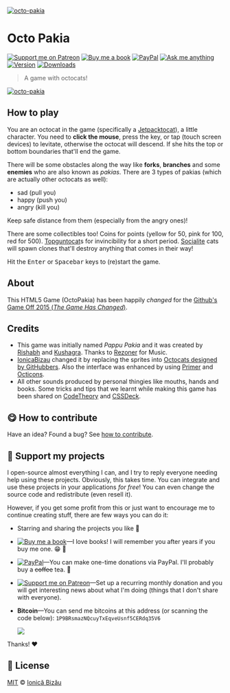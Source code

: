 <!-- Please do not edit this file. Edit the `blah` field in the `package.json` instead. If in doubt, open an issue. -->


[![octo-pakia](http://i.imgur.com/MeEBu1E.png)](http://ionicabizau.github.io/octo-pakia/)

# Octo Pakia

 [![Support me on Patreon][badge_patreon]][patreon] [![Buy me a book][badge_amazon]][amazon] [![PayPal][badge_paypal_donate]][paypal-donations] [![Ask me anything](https://img.shields.io/badge/ask%20me-anything-1abc9c.svg)](https://github.com/IonicaBizau/ama) [![Version](https://img.shields.io/npm/v/octo-pakia.svg)](https://www.npmjs.com/package/octo-pakia) [![Downloads](https://img.shields.io/npm/dt/octo-pakia.svg)](https://www.npmjs.com/package/octo-pakia)

> A game with octocats!

[![octo-pakia](http://i.imgur.com/pTQVPRl.jpg)](http://ionicabizau.github.io/octo-pakia/)

## How to play

You are an octocat in the game (specifically a [Jetpacktocat](https://octodex.github.com/jetpacktocat/)), a little character. You need to **click the mouse**, press the  key, or tap (touch screen devices) to levitate, otherwise the octocat will descend. If she hits the top or bottom boundaries that'll end the game.

There will be some obstacles along the way like **forks**, **branches** and some **enemies** who are also known as _pakias_. There are 3 types of pakias (which are actually other octocats as well):


 - sad (pull you)
 - happy (push you)
 - angry (kill you)


Keep safe distance from them (especially from the angry ones)!

There are some collectibles too! Coins for points (yellow for 50, pink for 100, red for 500). [Topguntocat](https://octodex.github.com/topguntocat/)s for invincibility for a short period. [Socialite](https://octodex.github.com/socialite/) cats will spawn clones that'll destroy anything that comes in their way!

Hit the <kbd>Enter</kbd> or <kbd>Spacebar</kbd> keys to (re)start the game.

## About

This HTML5 Game (OctoPakia) has been happily _changed_ for the [Github's Game Off 2015 (_The Game Has Changed_)](https://github.com/blog/1972-the-game-has-changed).

## Credits

 - This game was initially named _Pappu Pakia_ and it was created by [Rishabh](https://twitter.com/_rishabhp) and [Kushagra](https://twitter.com/solitarydesigns). Thanks to [Rezoner](http://rezoner.net/) for Music.
 - [IonicaBizau](https://twitter.com/IonicaBizau) changed it by replacing the sprites into [Octocats designed by GitHubbers](http://octodex.github.com). Also the interface was enhanced by using [Primer](http://primercss.io/) and [Octicons](https://octicons.github.com/).
 - All other sounds produced by personal thingies like mouths, hands and books. Some tricks and tips that we learnt while making this game has been shared on [CodeTheory](http://codetheory.in) and [CSSDeck](http://cssdeck.com/codecasts).


## :yum: How to contribute
Have an idea? Found a bug? See [how to contribute][contributing].


## :sparkling_heart: Support my projects

I open-source almost everything I can, and I try to reply everyone needing help using these projects. Obviously,
this takes time. You can integrate and use these projects in your applications *for free*! You can even change the source code and redistribute (even resell it).

However, if you get some profit from this or just want to encourage me to continue creating stuff, there are few ways you can do it:

 - Starring and sharing the projects you like :rocket:
 - [![Buy me a book][badge_amazon]][amazon]—I love books! I will remember you after years if you buy me one. :grin: :book:
 - [![PayPal][badge_paypal]][paypal-donations]—You can make one-time donations via PayPal. I'll probably buy a ~~coffee~~ tea. :tea:
 - [![Support me on Patreon][badge_patreon]][patreon]—Set up a recurring monthly donation and you will get interesting news about what I'm doing (things that I don't share with everyone).
 - **Bitcoin**—You can send me bitcoins at this address (or scanning the code below): `1P9BRsmazNQcuyTxEqveUsnf5CERdq35V6`

    ![](https://i.imgur.com/z6OQI95.png)

Thanks! :heart:



## :scroll: License

[MIT][license] © [Ionică Bizău][website]

[badge_patreon]: http://ionicabizau.github.io/badges/patreon.svg
[badge_amazon]: http://ionicabizau.github.io/badges/amazon.svg
[badge_paypal]: http://ionicabizau.github.io/badges/paypal.svg
[badge_paypal_donate]: http://ionicabizau.github.io/badges/paypal_donate.svg
[patreon]: https://www.patreon.com/ionicabizau
[amazon]: http://amzn.eu/hRo9sIZ
[paypal-donations]: https://www.paypal.com/cgi-bin/webscr?cmd=_s-xclick&hosted_button_id=RVXDDLKKLQRJW
[donate-now]: http://i.imgur.com/6cMbHOC.png

[license]: http://showalicense.com/?fullname=Ionic%C4%83%20Biz%C4%83u%20%3Cbizauionica%40gmail.com%3E%20(https%3A%2F%2Fionicabizau.net)&year=2012#license-mit
[website]: https://ionicabizau.net
[contributing]: /CONTRIBUTING.md
[docs]: /DOCUMENTATION.md
